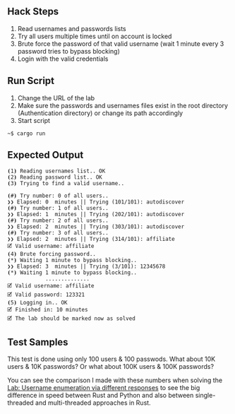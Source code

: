 ## Hack Steps

1. Read usernames and passwords lists
2. Try all users multiple times until on account is locked
3. Brute force the password of that valid username (wait 1 minute every 3 password tries to bypass blocking)
4. Login with the valid credentials

## Run Script

1. Change the URL of the lab
2. Make sure the passwords and usernames files exist in the root directory (Authentication directory) or change its path accordingly
3. Start script

```
~$ cargo run
```

## Expected Output

```
⦗1⦘ Reading usernames list.. OK
⦗2⦘ Reading password list.. OK
⦗3⦘ Trying to find a valid username..

⦗#⦘ Try number: 0 of all users..
❯❯ Elapsed: 0  minutes || Trying (101/101): autodiscover
⦗#⦘ Try number: 1 of all users..
❯❯ Elapsed: 1  minutes || Trying (202/101): autodiscover
⦗#⦘ Try number: 2 of all users..
❯❯ Elapsed: 2  minutes || Trying (303/101): autodiscover
⦗#⦘ Try number: 3 of all users..
❯❯ Elapsed: 2  minutes || Trying (314/101): affiliate
🗹 Valid username: affiliate
⦗4⦘ Brute forcing password..
⦗*⦘ Waiting 1 minute to bypass blocking..
❯❯ Elapsed: 3  minutes || Trying (3/101): 12345678
⦗*⦘ Waiting 1 minute to bypass blocking..
            ..............
🗹 Valid username: affiliate
🗹 Valid password: 123321
⦗5⦘ Logging in.. OK
🗹 Finished in: 10 minutes
🗹 The lab should be marked now as solved
```

## Test Samples

This test is done using only 100 users & 100 passwods. What about 10K users & 10K passwords?
Or what about 100K users & 100K passwords?

You can see the comparison I made with these numbers when solving the [Lab: Username enumeration via different responses](https://github.com/elqal3awii/WebSecurity-Academy-with-Rust/tree/main/Authentication/Username%20enumeration%20via%20different%20responses) to see the big difference in speed between Rust and Python and also between single-threaded and multi-threaded approaches in Rust.

